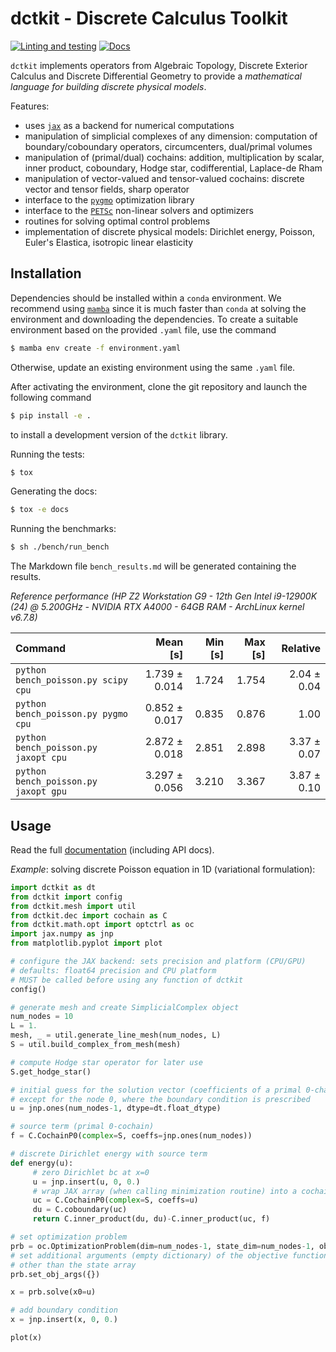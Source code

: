 # dctkit - Discrete Calculus Toolkit

[![Linting and
testing](https://github.com/alucantonio/dctkit/actions/workflows/tests.yml/badge.svg)](https://github.com/alucantonio/dctkit/actions/workflows/tests.yml)
[![Docs](https://readthedocs.org/projects/dctkit/badge/?version=latest)](https://dctkit.readthedocs.io/en/latest/?badge=latest)

`dctkit` implements operators from Algebraic Topology, Discrete Exterior Calculus and
Discrete Differential Geometry to provide a *mathematical language for building discrete physical models*.

Features:
- uses [`jax`](http://github.com/google/jax/) as a backend for numerical computations
- manipulation of simplicial complexes of any dimension: computation of
  boundary/coboundary operators, circumcenters, dual/primal volumes
- manipulation of (primal/dual) cochains: addition, multiplication by scalar, inner
  product, coboundary, Hodge star, codifferential, Laplace-de Rham
- manipulation of vector-valued and tensor-valued cochains: discrete vector and tensor
  fields, sharp operator
- interface to the [`pygmo`](https://github.com/esa/pygmo2) optimization library
- interface to the [`PETSc`](https://petsc.org) non-linear solvers and optimizers
- routines for solving optimal control problems
- implementation of discrete physical models: Dirichlet energy, Poisson, Euler's
  Elastica, isotropic linear elasticity

## Installation

Dependencies should be installed within a `conda` environment. We recommend using
[`mamba`](https://github.com/mamba-org/mamba) since it is much faster than `conda` at
solving the environment and downloading the dependencies. To create a suitable
environment based on the provided `.yaml` file, use the command

```bash
$ mamba env create -f environment.yaml
```

Otherwise, update an existing environment using the same `.yaml` file.

After activating the environment, clone the git repository and launch the following command

```bash
$ pip install -e .
```

to install a development version of the `dctkit` library.

Running the tests:

```bash
$ tox
```

Generating the docs:

```bash
$ tox -e docs
```

Running the benchmarks:

```bash
$ sh ./bench/run_bench
```
The Markdown file `bench_results.md` will be generated containing the results.

*Reference performance (HP Z2 Workstation G9 - 12th Gen Intel i9-12900K (24) @ 5.200GHz - NVIDIA RTX A4000 - 64GB RAM - ArchLinux kernel v6.7.8)*

| Command | Mean [s] | Min [s] | Max [s] | Relative |
|:---|---:|---:|---:|---:|
| `python bench_poisson.py scipy cpu` | 1.739 ± 0.014 | 1.724 | 1.754 | 2.04 ± 0.04 |
| `python bench_poisson.py pygmo cpu` | 0.852 ± 0.017 | 0.835 | 0.876 | 1.00 |
| `python bench_poisson.py jaxopt cpu` | 2.872 ± 0.018 | 2.851 | 2.898 | 3.37 ± 0.07 |
| `python bench_poisson.py jaxopt gpu` | 3.297 ± 0.056 | 3.210 | 3.367 | 3.87 ± 0.10 |

## Usage

Read the full [documentation](https://dctkit.readthedocs.io/en/latest/) (including API
docs).

*Example*: solving discrete Poisson equation in 1D (variational formulation):

```python
import dctkit as dt
from dctkit import config
from dctkit.mesh import util
from dctkit.dec import cochain as C
from dctkit.math.opt import optctrl as oc
import jax.numpy as jnp
from matplotlib.pyplot import plot

# configure the JAX backend: sets precision and platform (CPU/GPU)
# defaults: float64 precision and CPU platform
# MUST be called before using any function of dctkit
config()

# generate mesh and create SimplicialComplex object
num_nodes = 10
L = 1.
mesh, _ = util.generate_line_mesh(num_nodes, L)
S = util.build_complex_from_mesh(mesh)

# compute Hodge star operator for later use
S.get_hodge_star()

# initial guess for the solution vector (coefficients of a primal 0-chain)
# except for the node 0, where the boundary condition is prescribed
u = jnp.ones(num_nodes-1, dtype=dt.float_dtype)

# source term (primal 0-cochain)
f = C.CochainP0(complex=S, coeffs=jnp.ones(num_nodes))

# discrete Dirichlet energy with source term
def energy(u):
     # zero Dirichlet bc at x=0
     u = jnp.insert(u, 0, 0.)
     # wrap JAX array (when calling minimization routine) into a cochain
     uc = C.CochainP0(complex=S, coeffs=u)
     du = C.coboundary(uc)
     return C.inner_product(du, du)-C.inner_product(uc, f)

# set optimization problem
prb = oc.OptimizationProblem(dim=num_nodes-1, state_dim=num_nodes-1, objfun=energy)
# set additional arguments (empty dictionary) of the objective function,
# other than the state array
prb.set_obj_args({})

x = prb.solve(x0=u)

# add boundary condition
x = jnp.insert(x, 0, 0.)

plot(x)
```